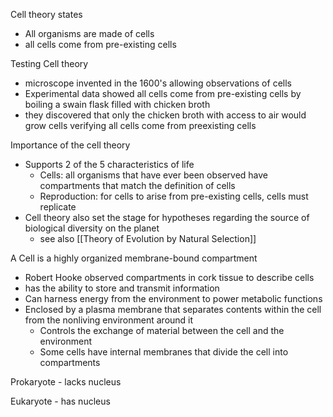 Cell theory states
- All organisms are made of cells
- all cells come from pre-existing cells

Testing Cell theory
- microscope invented in the 1600's allowing observations of cells
- Experimental data showed all cells come from pre-existing cells by boiling a swain flask filled with chicken broth
- they discovered that only the chicken broth with access to air would grow cells verifying all cells come from preexisting cells

Importance of the cell theory
- Supports 2 of the 5 characteristics of life
	- Cells: all organisms that have ever been observed have compartments that match the definition of cells
	- Reproduction: for cells to arise from pre-existing cells, cells must replicate
- Cell theory also set the stage for hypotheses regarding the source of biological diversity on the planet 
	- see also [[Theory of Evolution by Natural Selection]]

A Cell is a highly organized membrane-bound compartment
- Robert Hooke observed compartments in cork tissue to describe cells
- has the ability to store and transmit information
- Can harness energy from the environment to power metabolic functions
- Enclosed by a plasma membrane that separates contents within the cell from the nonliving environment around it
	- Controls the exchange of material between the cell and the environment
	- Some cells have internal membranes that divide the cell into compartments

Prokaryote - lacks nucleus

Eukaryote - has nucleus